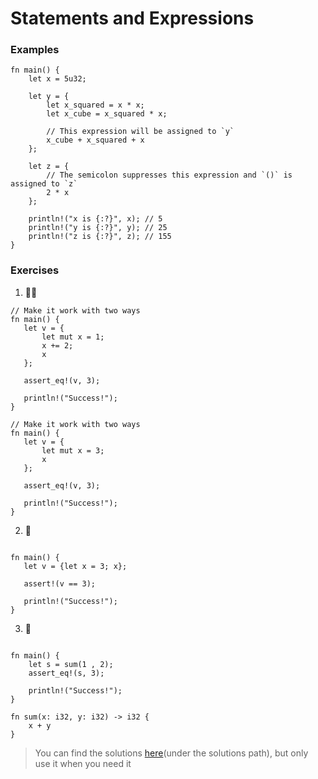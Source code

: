 # Statements and Expressions

### Examples
```rust,editable
fn main() {
    let x = 5u32;

    let y = {
        let x_squared = x * x;
        let x_cube = x_squared * x;

        // This expression will be assigned to `y`
        x_cube + x_squared + x
    };

    let z = {
        // The semicolon suppresses this expression and `()` is assigned to `z`
        2 * x
    };

    println!("x is {:?}", x); // 5 
    println!("y is {:?}", y); // 25
    println!("z is {:?}", z); // 155
}
```

### Exercises
1. 🌟🌟
```rust,editable
// Make it work with two ways
fn main() {
   let v = {
       let mut x = 1;
       x += 2;
       x
   };

   assert_eq!(v, 3);

   println!("Success!");
}

// Make it work with two ways
fn main() {
   let v = {
       let mut x = 3;
       x
   };

   assert_eq!(v, 3);

   println!("Success!");
}
```

2. 🌟
```rust,editable

fn main() {
   let v = {let x = 3; x};

   assert!(v == 3);

   println!("Success!");
}
```

3. 🌟
```rust,editable

fn main() {
    let s = sum(1 , 2);
    assert_eq!(s, 3);

    println!("Success!");
}

fn sum(x: i32, y: i32) -> i32 {
    x + y
}
```

> You can find the solutions [here](https://github.com/sunface/rust-by-practice)(under the solutions path), but only use it when you need it